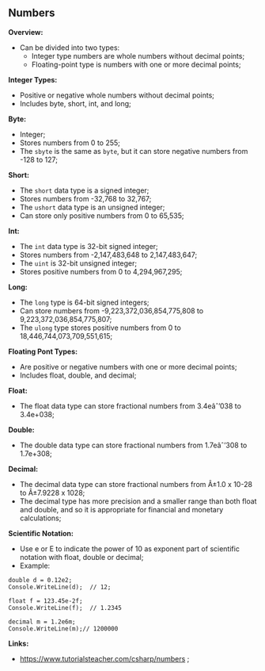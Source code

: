 ## Numbers

**Overview:**

- Can be divided into two types:
  - Integer type numbers are whole numbers without decimal points;
  - Floating-point type is numbers with one or more decimal points;

**Integer Types:**

- Positive or negative whole numbers without decimal points;
- Includes byte, short, int, and long;

**Byte:**

- Integer;
- Stores numbers from 0 to 255;
- The `sbyte` is the same as `byte`, but it can store negative numbers from -128 to 127;

**Short:**

- The `short` data type is a signed integer;
- Stores numbers from -32,768 to 32,767;
- The `ushort` data type is an unsigned integer;
- Can store only positive numbers from 0 to 65,535;

**Int:**

- The `int` data type is 32-bit signed integer;
- Stores numbers from -2,147,483,648 to 2,147,483,647;
- The `uint` is 32-bit unsigned integer;
- Stores positive numbers from 0 to 4,294,967,295;

**Long:**

- The `long` type is 64-bit signed integers;
- Can store numbers from -9,223,372,036,854,775,808 to 9,223,372,036,854,775,807;
- The `ulong` type stores positive numbers from 0 to 18,446,744,073,709,551,615;

**Floating Pont Types:**

- Are positive or negative numbers with one or more decimal points;
- Includes float, double, and decimal;

**Float:**

- The float data type can store fractional numbers from 3.4eâˆ’038 to 3.4e+038;

**Double:**

- The double data type can store fractional numbers from 1.7eâˆ’308 to 1.7e+308;

**Decimal:**

- The decimal data type can store fractional numbers from Â±1.0 x 10-28 to Â±7.9228 x 1028;
- The decimal type has more precision and a smaller range than both float and double, and so it is appropriate for financial and monetary calculations;

**Scientific Notation:**

- Use e or E to indicate the power of 10 as exponent part of scientific notation with float, double or decimal;
- Example:

```
double d = 0.12e2;
Console.WriteLine(d);  // 12;

float f = 123.45e-2f;
Console.WriteLine(f);  // 1.2345

decimal m = 1.2e6m;
Console.WriteLine(m);// 1200000
```

**Links:**

- https://www.tutorialsteacher.com/csharp/numbers ;
